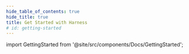 ```yaml
---
hide_table_of_contents: true
hide_title: true
title: Get Started with Harness
# id: getting-started
---
```


<!-- # Getting started -->

<!-- Custom component -->

import GettingStarted from '@site/src/components/Docs/GettingStarted';

<GettingStarted />